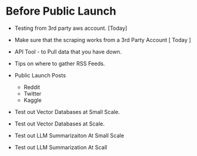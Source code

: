 # Before Public Launch
* Testing from 3rd party aws account. [Today]
* Make sure that the scraping works from a 3rd Party Account [ Today ]
* API Tool - to Pull data that you have down. 
* Tips on where to gather RSS Feeds. 
* Public Launch Posts
    * Reddit
    * Twitter
    * Kaggle

* Test out Vector Databases at Small Scale.
* Test out Vector Databases at Scale. 
* Test out LLM Summarizaiton At Small Scale
* Test out LLM Summarization At Scall 